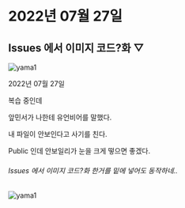 # 2022년 07월 27일  
## Issues 에서 이미지 코드?화 ▽
![yama1](https://user-images.githubusercontent.com/110002791/181268986-aa562c5e-309a-4449-ba72-8b90fd8a1f4d.png)   


<html>
<body>
<p> 2022년 07월 27일 </p>   
<p>복습 중인데 </p>   
<p>앞민서가 나한테 유언비어를 말했다. </p>   
<p> 내 파일이 안보인다고 사기를 친다. </p>  
<p> Public 인데 안보일리가 눈을 크게 떻으면 좋겠다. </p>  
</body>
</html>

###### Issues 에서 이미지 코드?화 한거를 <html> 밑에 넣어도 동작하네..
![yama1](https://user-images.githubusercontent.com/110002791/181268986-aa562c5e-309a-4449-ba72-8b90fd8a1f4d.png)   
